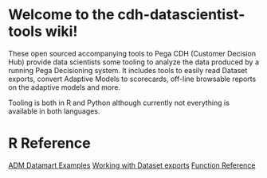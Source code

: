 # Welcome to the cdh-datascientist-tools wiki!

These open sourced accompanying tools to Pega CDH (Customer Decision Hub) provide data scientists some tooling to analyze the data produced by a running Pega Decisioning system. It includes tools to easily read Dataset exports, convert Adaptive Models to scorecards, off-line browsable reports on the adaptive models and more. 

Tooling is both in R and Python although currently not everything is available in both languages.

# R Reference

[ADM Datamart Examples](https://pegasystems.github.io/cdh-datascientist-tools/articles/adm-reporting.html)
[Working with Dataset exports](https://pegasystems.github.io/cdh-datascientist-tools/articles/adhoc-datasetanalysis.html)
[Function Reference](https://pegasystems.github.io/cdh-datascientist-tools/reference/index.html)
